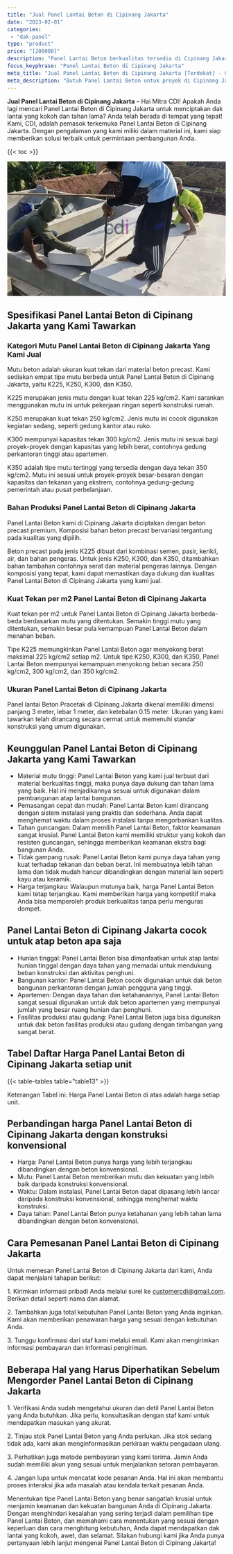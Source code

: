 ```yaml
---
title: "Jual Panel Lantai Beton di Cipinang Jakarta"
date: "2023-02-01"
categories:
 - "dak-panel"
type: "product"
price: "[200000]"
description: "Panel Lantai Beton berkualitas tersedia di Cipinang Jakarta. Solusi ideal untuk proyek konstruksi dengan kualitas unggul, Panel Lantai Beton memberikan kekuatan maksimal untuk proyek pembangunan. Hubungi kami sekarang."
focus_keyphrase: "Panel Lantai Beton di Cipinang Jakarta"
meta_title: "Jual Panel Lantai Beton di Cipinang Jakarta [Terdekat] - CDI"
meta_description: "Butuh Panel Lantai Beton untuk proyek di Cipinang Jakarta?. Tersedia Panel Lantai Beton premium untuk proyek konstruksi. Harga terbaik hanya di sini."
---
```


**Jual Panel Lantai Beton di Cipinang Jakarta** – Hai Mitra CDI! Apakah Anda lagi mencari Panel Lantai Beton di Cipinang Jakarta untuk menciptakan dak lantai yang kokoh dan tahan lama? Anda telah berada di tempat yang tepat! Kami, CDI, adalah pemasok terkemuka Panel Lantai Beton di Cipinang Jakarta. Dengan pengalaman yang kami miliki dalam material ini, kami siap memberikan solusi terbaik untuk permintaan pembangunan Anda.

{{< toc >}}

![Jual Panel Lantai Beton di Cipinang Jakarta](/images/dak-panel/dak-panel-09.jpg)

## Spesifikasi Panel Lantai Beton di Cipinang Jakarta yang Kami Tawarkan

### Kategori Mutu Panel Lantai Beton di Cipinang Jakarta Yang Kami Jual

Mutu beton adalah ukuran kuat tekan dari material beton precast. Kami sediakan empat tipe mutu berbeda untuk Panel Lantai Beton di Cipinang Jakarta, yaitu K225, K250, K300, dan K350.

K225 merupakan jenis mutu dengan kuat tekan 225 kg/cm2. Kami sarankan menggunakan mutu ini untuk pekerjaan ringan seperti konstruksi rumah.

K250 merupakan kuat tekan 250 kg/cm2. Jenis mutu ini cocok digunakan kegiatan sedang, seperti gedung kantor atau ruko.

K300 mempunyai kapasitas tekan 300 kg/cm2. Jenis mutu ini sesuai bagi proyek-proyek dengan kapasitas yang lebih berat, contohnya gedung perkantoran tinggi atau apartemen.

K350 adalah tipe mutu tertinggi yang tersedia dengan daya tekan 350 kg/cm2. Mutu ini sesuai untuk proyek-proyek besar-besaran dengan kapasitas dan tekanan yang ekstrem, contohnya gedung-gedung pemerintah atau pusat perbelanjaan.

### Bahan Produksi Panel Lantai Beton di Cipinang Jakarta

Panel Lantai Beton kami di Cipinang Jakarta diciptakan dengan beton precast premium. Komposisi bahan beton precast bervariasi tergantung pada kualitas yang dipilih.

Beton precast pada jenis K225 dibuat dari kombinasi semen, pasir, kerikil, air, dan bahan pengeras. Untuk jenis K250, K300, dan K350, ditambahkan bahan tambahan contohnya serat dan material pengeras lainnya. Dengan komposisi yang tepat, kami dapat memastikan daya dukung dan kualitas Panel Lantai Beton di Cipinang Jakarta yang kami jual.

### Kuat Tekan per m2 Panel Lantai Beton di Cipinang Jakarta

Kuat tekan per m2 untuk Panel Lantai Beton di Cipinang Jakarta berbeda-beda berdasarkan mutu yang ditentukan. Semakin tinggi mutu yang ditentukan, semakin besar pula kemampuan Panel Lantai Beton dalam menahan beban.

Tipe K225 memungkinkan Panel Lantai Beton agar menyokong berat maksimal 225 kg/cm2 setiap m2. Untuk tipe K250, K300, dan K350, Panel Lantai Beton mempunyai kemampuan menyokong beban secara 250 kg/cm2, 300 kg/cm2, dan 350 kg/cm2.

### Ukuran Panel Lantai Beton di Cipinang Jakarta

Panel lantai Beton Pracetak di Cipinang Jakarta dikenal memiliki dimensi panjang 3 meter, lebar 1 meter, dan ketebalan 0.15 meter. Ukuran yang kami tawarkan telah dirancang secara cermat untuk memenuhi standar konstruksi yang umum digunakan.

## Keunggulan Panel Lantai Beton di Cipinang Jakarta yang Kami Tawarkan

*   Material mutu tinggi: Panel Lantai Beton yang kami jual terbuat dari material berkualitas tinggi, maka punya daya dukung dan tahan lama yang baik. Hal ini menjadikannya sesuai untuk digunakan dalam pembangunan atap lantai bangunan.
*   Pemasangan cepat dan mudah: Panel Lantai Beton kami dirancang dengan sistem instalasi yang praktis dan sederhana. Anda dapat menghemat waktu dalam proses instalasi tanpa mengorbankan kualitas.
*   Tahan guncangan: Dalam memilih Panel Lantai Beton, faktor keamanan sangat krusial. Panel Lantai Beton kami memiliki struktur yang kokoh dan resisten guncangan, sehingga memberikan keamanan ekstra bagi bangunan Anda.
*   Tidak gampang rusak: Panel Lantai Beton kami punya daya tahan yang kuat terhadap tekanan dan beban berat. Ini membuatnya lebih tahan lama dan tidak mudah hancur dibandingkan dengan material lain seperti kayu atau keramik.
*   Harga terjangkau: Walaupun mutunya baik, harga Panel Lantai Beton kami tetap terjangkau. Kami memberikan harga yang kompetitif maka Anda bisa memperoleh produk berkualitas tanpa perlu menguras dompet.

## Panel Lantai Beton di Cipinang Jakarta cocok untuk atap beton apa saja

*   Hunian tinggal: Panel Lantai Beton bisa dimanfaatkan untuk atap lantai hunian tinggal dengan daya tahan yang memadai untuk mendukung beban konstruksi dan aktivitas penghuni.
*   Bangunan kantor: Panel Lantai Beton cocok digunakan untuk dak beton bangunan perkantoran dengan jumlah pengguna yang tinggi.
*   Apartemen: Dengan daya tahan dan ketahanannya, Panel Lantai Beton sangat sesuai digunakan untuk dak beton apartemen yang mempunyai jumlah yang besar ruang hunian dan penghuni.
*   Fasilitas produksi atau gudang: Panel Lantai Beton juga bisa digunakan untuk dak beton fasilitas produksi atau gudang dengan timbangan yang sangat berat.

## Tabel Daftar Harga Panel Lantai Beton di Cipinang Jakarta setiap unit

{{< table-tables table="table13" >}}

Keterangan Tabel ini: Harga Panel Lantai Beton di atas adalah harga setiap unit.

## Perbandingan harga Panel Lantai Beton di Cipinang Jakarta dengan konstruksi konvensional

*   Harga: Panel Lantai Beton punya harga yang lebih terjangkau dibandingkan dengan beton konvensional.
*   Mutu: Panel Lantai Beton memberikan mutu dan kekuatan yang lebih baik daripada konstruksi konvensional.
*   Waktu: Dalam instalasi, Panel Lantai Beton dapat dipasang lebih lancar daripada konstruksi konvensional, sehingga menghemat waktu konstruksi.
*   Daya tahan: Panel Lantai Beton punya ketahanan yang lebih tahan lama dibandingkan dengan beton konvensional.

## Cara Pemesanan Panel Lantai Beton di Cipinang Jakarta

Untuk memesan Panel Lantai Beton di Cipinang Jakarta dari kami, Anda dapat menjalani tahapan berikut:

1\.  Kirimkan informasi pribadi Anda melalui surel ke customercdi@gmail.com. Berikan detail seperti nama dan alamat.

2\.  Tambahkan juga total kebutuhan Panel Lantai Beton yang Anda inginkan. Kami akan memberikan penawaran harga yang sesuai dengan kebutuhan Anda.

3\.  Tunggu konfirmasi dari staf kami melalui email. Kami akan mengirimkan informasi pembayaran dan informasi pengiriman.

## Beberapa Hal yang Harus Diperhatikan Sebelum Mengorder Panel Lantai Beton di Cipinang Jakarta

1\.  Verifikasi Anda sudah mengetahui ukuran dan detil Panel Lantai Beton yang Anda butuhkan. Jika perlu, konsultasikan dengan staf kami untuk mendapatkan masukan yang akurat.

2\.  Tinjau stok Panel Lantai Beton yang Anda perlukan. Jika stok sedang tidak ada, kami akan menginformasikan perkiraan waktu pengadaan ulang.

3\.  Perhatikan juga metode pembayaran yang kami terima. Jamin Anda sudah memiliki akun yang sesuai untuk menjalankan setoran pembayaran.

4\.  Jangan lupa untuk mencatat kode pesanan Anda. Hal ini akan membantu proses interaksi jika ada masalah atau kendala terkait pesanan Anda.

Menentukan tipe Panel Lantai Beton yang benar sangatlah krusial untuk menjamin keamanan dan kekuatan bangunan Anda di Cipinang Jakarta. Dengan menghindari kesalahan yang sering terjadi dalam pemilihan tipe Panel Lantai Beton, dan memahami cara menentukan yang sesuai dengan keperluan dan cara menghitung kebutuhan, Anda dapat mendapatkan dak lantai yang kokoh, awet, dan selamat. Silakan hubungi kami jika Anda punya pertanyaan lebih lanjut mengenai Panel Lantai Beton di Cipinang Jakarta!
